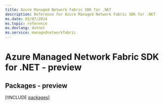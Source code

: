 ```yaml
---
title: Azure Managed Network Fabric SDK for .NET
description: Reference for Azure Managed Network Fabric SDK for .NET
ms.date: 03/07/2024
ms.topic: reference
ms.devlang: dotnet
ms.service: managednetworkfabric
---
```

# Azure Managed Network Fabric SDK for .NET - preview
## Packages - preview
[!INCLUDE [packages](managed-network-fabric-index.md)]